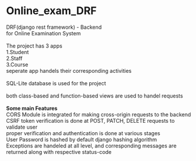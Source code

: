 # Online_exam_DRF

DRF(django rest framework) - Backend<br>
for Online Examination System<br>
<br>
The project has 3 apps<br>
1.Student<br>
2.Staff<br>
3.Course<br>
seperate app handels their corresponding activities<br>
<br>
SQL-Lite database is used for the project<br>
<br>
both class-based and function-based views are used to handel requests<br>
<br>
**Some main Features**<br>
CORS Module is integrated for making cross-origin requests to the backend<br>
CSRF token verification is done at POST, PATCH, DELETE requests to validate user<br>
proper verification and authentication is done at various stages<br>
User Password is hashed by default django hashing algorithm<br>
Exceptions are handeled at all level, and corresponding messages are returned along with respective status-code<br>
<br>


